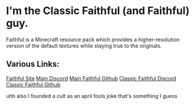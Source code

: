 # I'm the Classic Faithful (and Faithful) guy.
Faithful is a Minecraft resource pack which provides a higher-resolution version of the default textures while staying true to the originals.

## Various Links:
[Faithful Site](https://faithfulpack.net)
[Main Discord](https://discord.gg/sN9YRQbBv7)
[Main Faithful Github](https://github.com/faithful-resource-pack)
[Classic Faithful Discord](https://discord.gg/KSEhCVtg4J)
[Classic Faithful Github](https://github.com/classicfaithful)


uhh also I founded a cult as an april fools joke that's something I guess